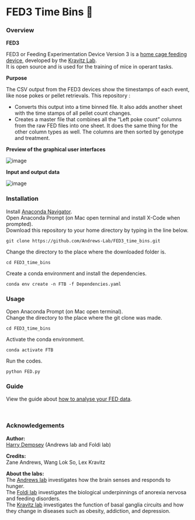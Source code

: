 # FED3 Time Bins 🐁

### Overview

__FED3__

FED3 or Feeding Experimentation Device Version 3 is a [home cage feeding device](https://github.com/KravitzLabDevices/FED3), developed by the [Kravitz Lab](https://kravitzlab.com/). <br>
It is open source and is used for the training of mice in operant tasks. <br>

__Purpose__

The CSV output from the FED3 devices show the timestamps of each event, like nose pokes or pellet retrievals. This repository :
* Converts this output into a time binned file. It also adds another sheet with the time stamps of all pellet count changes.
* Creates a master file that combines all the “Left poke count” columns from the raw FED files into one sheet. It does the same thing for the other column types as well. The columns are then sorted by genotype and treatment. <br>

__Preview of the graphical user interfaces__

![image](https://user-images.githubusercontent.com/101311642/195033127-046fec78-24ae-4ab7-b059-f763a19e93b4.png)

__Input and output data__

![image](https://user-images.githubusercontent.com/101311642/194794376-e8ae77ac-dbc8-41dc-a1c8-bf0b7ace3f52.png)

### Installation

Install [Anaconda Navigator](https://www.anaconda.com/products/distribution). <br>
Open Anaconda Prompt (on Mac open terminal and install X-Code when prompted). <br>
Download this repository to your home directory by typing in the line below.
```
git clone https://github.com/Andrews-Lab/FED3_time_bins.git
```
Change the directory to the place where the downloaded folder is. <br>
```
cd FED3_time_bins
```

Create a conda environment and install the dependencies.
```
conda env create -n FTB -f Dependencies.yaml
```

### Usage
Open Anaconda Prompt (on Mac open terminal). <br>
Change the directory to the place where the git clone was made.
```
cd FED3_time_bins
```

Activate the conda environment.
```
conda activate FTB
```

Run the codes.
```
python FED.py
```

### Guide

View the guide about [how to analyse your FED data](How_to_use_FED_code.pdf).

<br>

### Acknowledgements

__Author:__ <br>
[Harry Dempsey](https://github.com/H-Dempsey) (Andrews lab and Foldi lab) <br>

__Credits:__ <br>
Zane Andrews, Wang Lok So, Lex Kravitz <br>

__About the labs:__ <br>
The [Andrews lab](https://www.monash.edu/discovery-institute/andrews-lab) investigates how the brain senses and responds to hunger. <br>
The [Foldi lab](https://www.monash.edu/discovery-institute/foldi-lab) investigates the biological underpinnings of anorexia nervosa and feeding disorders. <br>
The [Kravitz lab](https://kravitzlab.com/) investigates the function of basal ganglia circuits and how they change in diseases such as obesity, addiction, and depression. <br>
